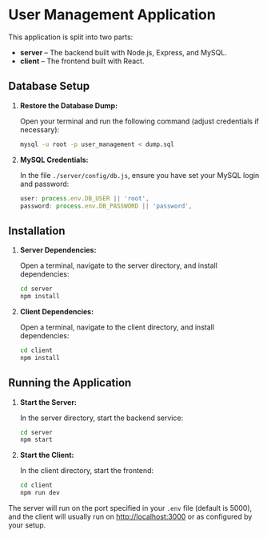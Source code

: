 # User Management Application

This application is split into two parts:

- **server** – The backend built with Node.js, Express, and MySQL.
- **client** – The frontend built with React.

## Database Setup

1. **Restore the Database Dump:**

   Open your terminal and run the following command (adjust credentials if necessary):

   ```bash
   mysql -u root -p user_management < dump.sql
   ```

2. **MySQL Credentials:**

   In the file `./server/config/db.js`, ensure you have set your MySQL login and password:

   ```javascript
   user: process.env.DB_USER || 'root',
   password: process.env.DB_PASSWORD || 'password',
   ```

## Installation

1. **Server Dependencies:**

   Open a terminal, navigate to the server directory, and install dependencies:

   ```bash
   cd server
   npm install
   ```

2. **Client Dependencies:**

   Open a terminal, navigate to the client directory, and install dependencies:

   ```bash
   cd client
   npm install
   ```

## Running the Application

1. **Start the Server:**

   In the server directory, start the backend service:

   ```bash
   cd server
   npm start
   ```

2. **Start the Client:**

   In the client directory, start the frontend:

   ```bash
   cd client
   npm run dev
   ```

The server will run on the port specified in your `.env` file (default is 5000), and the client will usually run on [http://localhost:3000](http://localhost:3000) or as configured by your setup.